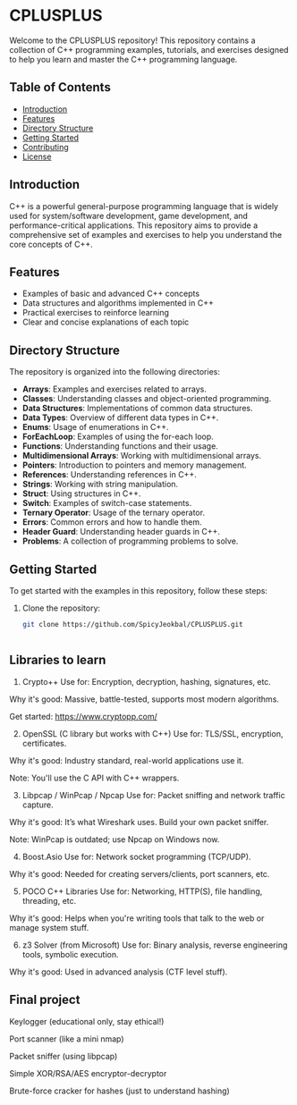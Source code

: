 # CPLUSPLUS

Welcome to the CPLUSPLUS repository! This repository contains a collection of C++ programming examples, tutorials, and exercises designed to help you learn and master the C++ programming language.

## Table of Contents

- [Introduction](#introduction)
- [Features](#features)
- [Directory Structure](#directory-structure)
- [Getting Started](#getting-started)
- [Contributing](#contributing)
- [License](#license)

## Introduction

C++ is a powerful general-purpose programming language that is widely used for system/software development, game development, and performance-critical applications. This repository aims to provide a comprehensive set of examples and exercises to help you understand the core concepts of C++.

## Features

- Examples of basic and advanced C++ concepts
- Data structures and algorithms implemented in C++
- Practical exercises to reinforce learning
- Clear and concise explanations of each topic

## Directory Structure

The repository is organized into the following directories:

- **Arrays**: Examples and exercises related to arrays.
- **Classes**: Understanding classes and object-oriented programming.
- **Data Structures**: Implementations of common data structures.
- **Data Types**: Overview of different data types in C++.
- **Enums**: Usage of enumerations in C++.
- **ForEachLoop**: Examples of using the for-each loop.
- **Functions**: Understanding functions and their usage.
- **Multidimensional Arrays**: Working with multidimensional arrays.
- **Pointers**: Introduction to pointers and memory management.
- **References**: Understanding references in C++.
- **Strings**: Working with string manipulation.
- **Struct**: Using structures in C++.
- **Switch**: Examples of switch-case statements.
- **Ternary Operator**: Usage of the ternary operator.
- **Errors**: Common errors and how to handle them.
- **Header Guard**: Understanding header guards in C++.
- **Problems**: A collection of programming problems to solve.

## Getting Started

To get started with the examples in this repository, follow these steps:

1. Clone the repository:
   ```bash
   git clone https://github.com/SpicyJeokbal/CPLUSPLUS.git



## Libraries to learn
1. Crypto++
Use for: Encryption, decryption, hashing, signatures, etc.

Why it's good: Massive, battle-tested, supports most modern algorithms.

Get started: https://www.cryptopp.com/

2. OpenSSL (C library but works with C++)
Use for: TLS/SSL, encryption, certificates.

Why it's good: Industry standard, real-world applications use it.

Note: You'll use the C API with C++ wrappers.

3. Libpcap / WinPcap / Npcap
Use for: Packet sniffing and network traffic capture.

Why it's good: It’s what Wireshark uses. Build your own packet sniffer.

Note: WinPcap is outdated; use Npcap on Windows now.

4. Boost.Asio
Use for: Network socket programming (TCP/UDP).

Why it's good: Needed for creating servers/clients, port scanners, etc.

5. POCO C++ Libraries
Use for: Networking, HTTP(S), file handling, threading, etc.

Why it's good: Helps when you're writing tools that talk to the web or manage system stuff.

6. z3 Solver (from Microsoft)
Use for: Binary analysis, reverse engineering tools, symbolic execution.

Why it's good: Used in advanced analysis (CTF level stuff).


## Final project

   Keylogger (educational only, stay ethical!)

   Port scanner (like a mini nmap)

   Packet sniffer (using libpcap)

   Simple XOR/RSA/AES encryptor-decryptor
   
   Brute-force cracker for hashes (just to understand hashing)
